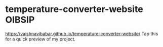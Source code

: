 # temperature-converter-website OIBSIP

https://vaishnavibabar.github.io/temperature-converter-website/ Tap this for a quick preview of my project.
